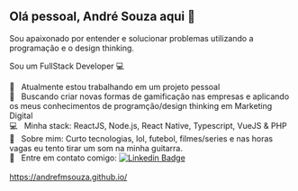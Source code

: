 ## Olá pessoal, André Souza aqui 👋 

Sou apaixonado por entender e solucionar problemas utilizando a programação e o design thinking.

Sou um FullStack Developer :computer:

 :rocket:  &nbsp; Atualmente estou trabalhando em um projeto pessoal
 <br/> :purple_heart: &nbsp; Buscando criar novas formas de gamificação nas empresas e aplicando os meus conhecimentos de programção/design thinking em Marketing Digital
 <br/> :computer: &nbsp; Minha stack: ReactJS, Node.js, React Native, Typescript, VueJS & PHP
 <br/> 💬  &nbsp; Sobre mim: Curto tecnologias, lol, futebol, filmes/series e nas horas vagas eu tento tirar um som na minha guitarra.
 <br/> :email: &nbsp; Entre em contato comigo: [![Linkedin Badge](https://img.shields.io/badge/-AndreFMSouza-blue?style=flat-square&logo=Linkedin&logoColor=white&link=https://www.linkedin.com/in/andrefmsouza/)](https://www.linkedin.com/in/andrefmsouza/) 
<br/>
<br/>
<a href="https://andrefmsouza.github.io/" target="blank">https://andrefmsouza.github.io/</a>
